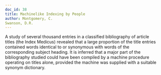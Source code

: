 ```yaml
---
doc_id: 38
title: Machinelike Indexing by People
author: Montgomery, C.
Swanson, D.R.
---
```


A study of several thousand entries in a classified bibliography
of article titles (the Index Medicus) revealed that a
large proportion of the title entries contained words identical
to or synonymous with words of the corresponding
subject heading.  It is inferred that a major part of the
bibliography studied could have been compiled by a machine
procedure operating on titles alone, provided the
machine was supplied with a suitable synonym dictionary.